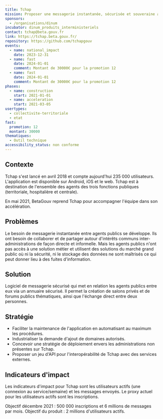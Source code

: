 ```yaml
---
title: Tchap
mission: Proposer une messagerie instantanée, sécurisée et souveraine aux agents publics
sponsors:
  - /organisations/dinum
incubator: dinum_produits_interministeriels
contact: tchap@beta.gouv.fr
link: https://tchap.beta.gouv.fr/
repository: https://github.com/tchapgouv
events:
  - name: national_impact
    date: 2023-12-31
  - name: fast
    date: 2024-01-01
    comment: Montant de 30000€ pour la promotion 12
  - name: fast
    date: 2024-01-01
    comment: Montant de 30000€ pour la promotion 12
phases:
  - name: construction
    start: 2021-01-01
  - name: acceleration
    start: 2021-03-05
usertypes:
  - collectivite-territoriale
  - etat
fast:
  promotion: 12
  montant: 30000
thematiques:
  - Outil technique
accessibility_status: non conforme
---
```

## Contexte

Tchap s'est lancé en avril 2018 et compte aujourd'hui 235 000 utilisateurs. L'application est disponible sur Android, iOS et le web. Tchap est à destination de l'ensemble des agents des trois fonctions publiques (territoriale, hospitalière et centrale).

En mai 2021, BetaGouv reprend Tchap pour accompagner l'équipe dans son accélération.

## Problèmes

Le besoin de messagerie instantanée entre agents publics se développe. Ils ont besoin de collaborer et de partager autour d'intérêts communs inter-administrations de façon directe et informelle. Mais les agents publics n'ont pas accès à une solution métier et utilisent des solutions du marché grand public où ni la sécurité, ni le stockage des données ne sont maîtrisés ce qui peut donner lieu à des fuites d'information.

## Solution

Logiciel de messagerie sécurisé qui met en relation les agents publics entre eux via un annuaire sécurisé. Il permet la création de salons privés et de forums publics thématiques, ainsi que l'échange direct entre deux personnes.

## Stratégie

- Faciliter la maintenance de l'application en automatisant au maximum les procédures.
- Industrialiser la demande d'ajout de domaines autorisés.
- Concevoir une stratégie de déploiement envers les administrations non présentes sur Tchap.
- Proposer un jeu d'API pour l'interopérabilité de Tchap avec des services externes.

## Indicateurs d'impact

Les indicateurs d'impact pour Tchap sont les utilisateurs actifs (une connexion au service/semaine) et les messages envoyés.
Le proxy actuel pour les utilisateurs actifs sont les inscriptions.

Objectif décembre 2021 : 500 000 inscriptions et 6 millions de messages par mois.
Objectif du produit : 2 millions d'utilisateurs actifs.
